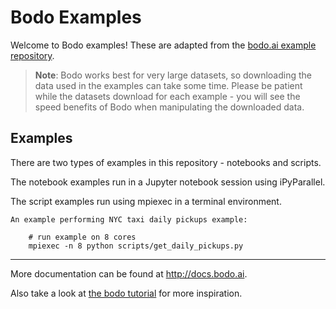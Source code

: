 # Bodo Examples

Welcome to Bodo examples! These are adapted from the [bodo.ai example repository](https://github.com/Bodo-inc/Bodo-examples).

>**Note**: Bodo works best for very large datasets, so downloading the data used in the examples can take some time. Please be patient while the datasets download for each example - you will see the speed benefits of Bodo when manipulating the downloaded data.

## Examples
There are two types of examples in this repository - notebooks and scripts.

The notebook examples run in a Jupyter notebook session using iPyParallel.

The script examples run using mpiexec in a terminal environment.

    An example performing NYC taxi daily pickups example:

        # run example on 8 cores
        mpiexec -n 8 python scripts/get_daily_pickups.py


---------------------------
More documentation can be found at http://docs.bodo.ai.

Also take a look at [the bodo tutorial](https://github.com/Bodo-inc/Bodo-tutorial) for more inspiration.